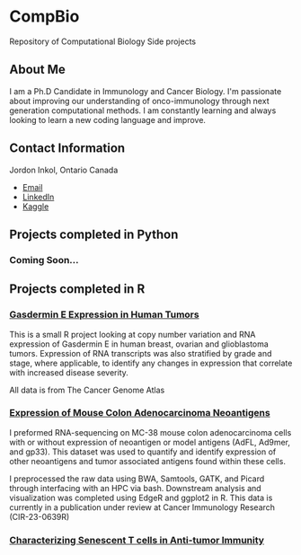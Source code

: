 # CompBio
Repository of Computational Biology Side projects

## About Me
I am a Ph.D Candidate in Immunology and Cancer Biology. I'm passionate about improving our understanding of onco-immunology through next generation computational methods. 
I am constantly learning and always looking to learn a new coding language and improve. 

## Contact Information
Jordon Inkol, Ontario Canada
- [Email](mailto:jinkol@uoguelph.com?subject=[GitHub]%20Source%20Han%20Sans)
- [LinkedIn](https://www.linkedin.com/in/jordon-inkol-145932257)
- [Kaggle](https://www.kaggle.com/jordoninkol)

## Projects completed in Python

### Coming Soon...

## Projects completed in R
### [Gasdermin E Expression in Human Tumors](R_Projects/Gasdermin_E_Expresion_in_Human_Tumors)
This is a small R project looking at copy number variation and RNA expression of Gasdermin E in human breast, ovarian and glioblastoma tumors.
Expression of RNA transcripts was also stratified by grade and stage, where applicable, to identify any changes in expression that correlate with increased disease severity.

All data is from The Cancer Genome Atlas

### [Expression of Mouse Colon Adenocarcinoma Neoantigens](R_Projects/Mouse-Tumor-Neoantigen)

I preformed RNA-sequencing on MC-38 mouse colon adenocarcinoma cells with or without expression of neoantigen or model antigens (AdFL, Ad9mer, and gp33). This dataset was used to quantify and identify expression of other neoantigens and tumor associated antigens found within these cells.

I preprocessed the raw data using BWA, Samtools, GATK, and Picard through interfacing with an HPC via bash. Downstream analysis and visualization was completed using EdgeR and ggplot2 in R. This data is currently in a publication under review at Cancer Immunology Research (CIR-23-0639R)

### [Characterizing Senescent T cells in Anti-tumor Immunity](R_Projects/Characterizing-senescent-T-cells-in-anti-tumor-immunity)


